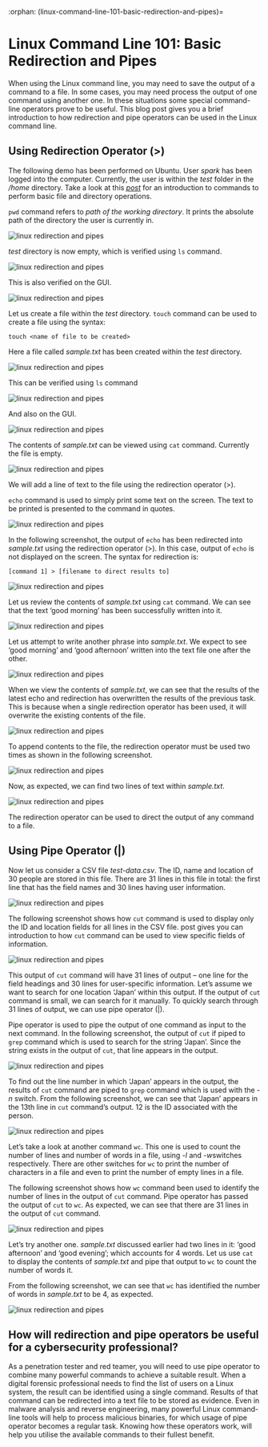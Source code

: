 :orphan:
(linux-command-line-101-basic-redirection-and-pipes)=

# Linux Command Line 101: Basic Redirection and Pipes

When using the Linux command line, you may need to save the output of a command to a file. In some cases, you may need process the output of one command using another one. In these situations some special command-line operators prove to be useful. This blog post gives you a brief introduction to how redirection and pipe operators can be used in the Linux command line.

## Using Redirection Operator (>)

The following demo has been performed on Ubuntu. User _spark_ has been logged into the computer. Currently, the user is within the _test_ folder in the _/home_ directory. Take a look at this _[post](linux-command-line-101-basic-file-and-directory-operations)_ for an introduction to commands to perform basic file and directory operations.

`pwd` command refers to _path of the working directory_. It prints the absolute path of the directory the user is currently in.

![linux redirection and pipes](images/rpi-1.png)

_test_ directory is now empty, which is verified using `ls` command.

![linux redirection and pipes](images/rpi-2.png)

This is also verified on the GUI.

![linux redirection and pipes](images/rpi-3.png)

Let us create a file within the _test_ directory. `touch` command can be used to create a file using the syntax:

`touch <name of file to be created>`

Here a file called _sample.txt_ has been created within the _test_ directory.

![linux redirection and pipes](images/rpi-4.png)

This can be verified using `ls` command

![linux redirection and pipes](images/rpi-5.png)

And also on the GUI.

![linux redirection and pipes](images/rpi-6.png)

The contents of _sample.txt_ can be viewed using `cat` command. Currently the file is empty.

![linux redirection and pipes](images/rpi-7.png)

We will add a line of text to the file using the redirection operator (>).

`echo` command is used to simply print some text on the screen. The text to be printed is presented to the command in quotes.

![linux redirection and pipes](images/rpi-8.png)

In the following screenshot, the output of `echo` has been redirected into _sample.txt_ using the redirection operator (>). In this case, output of `echo` is not displayed on the screen. The syntax for redirection is:

`[command 1] > [filename to direct results to]`

![linux redirection and pipes](images/rpi-9.png)

Let us review the contents of _sample.txt_ using `cat` command. We can see that the text ‘good morning’ has been successfully written into it.

![linux redirection and pipes](images/rpi-10.png)

Let us attempt to write another phrase into _sample.txt_. We expect to see ‘good morning’ and ‘good afternoon’ written into the text file one after the other.

![linux redirection and pipes](images/rpi-11.png)

When we view the contents of _sample.txt_, we can see that the results of the latest echo and redirection has overwritten the results of the previous task. This is because when a single redirection operator has been used, it will overwrite the existing contents of the file.

![linux redirection and pipes](images/rpi-12.png)

To append contents to the file, the redirection operator must be used two times as shown in the following screenshot.

![linux redirection and pipes](images/rpi-13.png)

Now, as expected, we can find two lines of text within _sample.txt_.

![linux redirection and pipes](images/rpi-14.png)

The redirection operator can be used to direct the output of any command to a file.

## Using Pipe Operator (|)

Now let us consider a CSV file _test-data.csv_. The ID, name and location of 30 people are stored in this file. There are 31 lines in this file in total: the first line that has the field names and 30 lines having user information.

![linux redirection and pipes](images/rpi-15.png)

The following screenshot shows how `cut` command is used to display only the ID and location fields for all lines in the CSV file. _[](linux-command-line-101-viewing-file-contents)_ post gives you can introduction to how `cut` command can be used to view specific fields of information.

![linux redirection and pipes](images/rpi-16.png)

This output of `cut` command will have 31 lines of output – one line for the field headings and 30 lines for user-specific information. Let’s assume we want to search for one location ‘Japan’ within this output. If the output of `cut` command is small, we can search for it manually. To quickly search through 31 lines of output, we can use pipe operator (|).

Pipe operator is used to pipe the output of one command as input to the next command. In the following screenshot, the output of `cut` if piped to `grep` command which is used to search for the string ‘Japan’. Since the string exists in the output of `cut`, that line appears in the output.

![linux redirection and pipes](images/rpi-17.png)

To find out the line number in which ‘Japan’ appears in the output, the results of `cut` command are piped to `grep` command which is used with the _-n_ switch. From the following screenshot, we can see that ‘Japan’ appears in the 13th line in `cut` command’s output. 12 is the ID associated with the person.

![linux redirection and pipes](images/rpi-18.png)

Let’s take a look at another command `wc`. This one is used to count the number of lines and number of words in a file, using _-l_ and *-w*switches respectively. There are other switches for `wc` to print the number of characters in a file and even to print the number of empty lines in a file.

The following screenshot shows how `wc` command been used to identify the number of lines in the output of `cut` command. Pipe operator has passed the output of `cut` to `wc`. As expected, we can see that there are 31 lines in the output of `cut` command.

![linux redirection and pipes](images/rpi-19.png)

Let’s try another one. _sample.txt_ discussed earlier had two lines in it: ‘good afternoon’ and ‘good evening’; which accounts for 4 words. Let us use `cat` to display the contents of _sample.txt_ and pipe that output to `wc` to count the number of words it.

From the following screenshot, we can see that `wc` has identified the number of words in _sample.txt_ to be 4, as expected.

![linux redirection and pipes](images/rpi-20.png)

## How will redirection and pipe operators be useful for a cybersecurity professional?

As a penetration tester and red teamer, you will need to use pipe operator to combine many powerful commands to achieve a suitable result. When a digital forensic professional needs to find the list of users on a Linux system, the result can be identified using a single command. Results of that command can be redirected into a text file to be stored as evidence. Even in malware analysis and reverse engineering, many powerful Linux command-line tools will help to process malicious binaries, for which usage of pipe operator becomes a regular task. Knowing how these operators work, will help you utilise the available commands to their fullest benefit.
